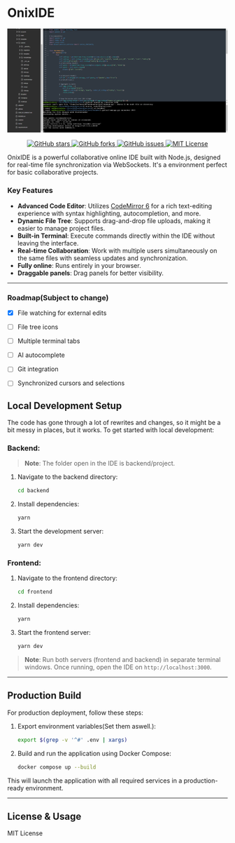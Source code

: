 # OnixIDE

![Editor Image](docs/head.png "Editor image")

<div align="center">
  <a href="https://github.com/ExoOnix/OnixIDE">
    <img src="https://img.shields.io/github/stars/ExoOnix/OnixIDE?style=for-the-badge" alt="GitHub stars" />
  </a>
  <a href="https://github.com/ExoOnix/OnixIDE/fork">
    <img src="https://img.shields.io/github/forks/ExoOnix/OnixIDE?style=for-the-badge" alt="GitHub forks" />
  </a>
  <a href="https://github.com/ExoOnix/OnixIDE/issues">
    <img src="https://img.shields.io/github/issues/ExoOnix/OnixIDE?style=for-the-badge" alt="GitHub issues" />
  </a>
<a href="https://opensource.org/license/mit">
  <img src="https://img.shields.io/badge/license-MIT-lightgrey.svg?style=for-the-badge" alt="MIT License" />
</a>
</div>

OnixIDE is a powerful collaborative online IDE built with Node.js, designed for real-time file synchronization via WebSockets. It's a environment perfect for basic collaborative projects.

### Key Features

- **Advanced Code Editor**: Utilizes [CodeMirror 6](https://codemirror.net/6/) for a rich text-editing experience with syntax highlighting, autocompletion, and more.
- **Dynamic File Tree**: Supports drag-and-drop file uploads, making it easier to manage project files.
- **Built-in Terminal**: Execute commands directly within the IDE without leaving the interface.
- **Real-time Collaboration**: Work with multiple users simultaneously on the same files with seamless updates and synchronization.
- **Fully online**: Runs entirely in your browser.
- **Draggable panels**: Drag panels for better visibility.
---

### Roadmap(Subject to change)

- [x] File watching for external edits
- [ ] File tree icons
- [ ] Multiple terminal tabs
- [ ] AI autocomplete 
- [ ] Git integration
- [ ] Synchronized cursors and selections


## Local Development Setup
The code has gone through a lot of rewrites and changes, so it might be a bit messy in places, but it works.
To get started with local development:

### Backend:

> **Note**: The folder open in the IDE is backend/project.


1. Navigate to the backend directory:

   ```bash
   cd backend
   ```

2. Install dependencies:

   ```bash
   yarn
   ```

3. Start the development server:

   ```bash
   yarn dev
   ```

### Frontend:

1. Navigate to the frontend directory:

   ```bash
   cd frontend
   ```

2. Install dependencies:

   ```bash
   yarn
   ```

3. Start the frontend server:

   ```bash
   yarn dev
   ```

> **Note**: Run both servers (frontend and backend) in separate terminal windows. Once running, open the IDE on `http://localhost:3000`.

---

## Production Build

For production deployment, follow these steps:

1. Export environment variables(Set them aswell.):

   ```bash
   export $(grep -v '^#' .env | xargs)
   ```

2. Build and run the application using Docker Compose:

   ```bash
   docker compose up --build
   ```

This will launch the application with all required services in a production-ready environment.

---

## License & Usage

MIT License
